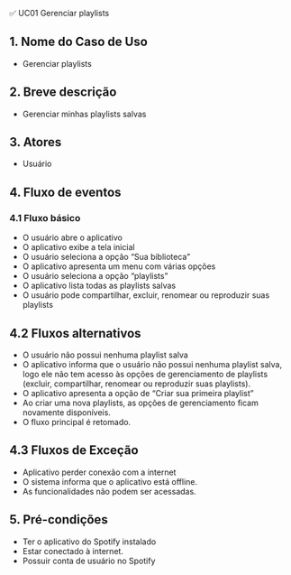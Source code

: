 ✅ UC01   Gerenciar playlists

## 1. Nome do Caso de Uso
- Gerenciar playlists

## 2.  Breve descrição
- Gerenciar minhas playlists salvas
 
## 3.  Atores
- Usuário

## 4.  Fluxo de eventos

### 4.1 Fluxo básico

- O usuário abre o aplicativo
- O aplicativo exibe a tela inicial
- O usuário seleciona a opção “Sua biblioteca”
- O aplicativo apresenta um menu com várias opções
- O usuário seleciona a opção “playlists”
- O aplicativo lista todas as playlists salvas
- O usuário pode compartilhar, excluir, renomear ou reproduzir suas playlists

## 4.2 Fluxos alternativos

- O usuário não possui nenhuma playlist salva
- O aplicativo informa que o usuário não possui nenhuma playlist salva, logo ele não tem acesso às opções de gerenciamento de playlists (excluir, compartilhar, renomear ou reproduzir suas playlists).
- O aplicativo apresenta a opção de “Criar sua primeira playlist”
- Ao criar uma nova playlists, as opções de gerenciamento ficam novamente disponíveis.
- O fluxo principal é retomado.


## 4.3 Fluxos de Exceção

- Aplicativo perder conexão com a internet
- O sistema informa que o aplicativo está offline.
- As funcionalidades não podem ser acessadas.

## 5. Pré-condições

- Ter o aplicativo do Spotify instalado
- Estar conectado à internet.
- Possuir conta de usuário no Spotify


